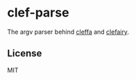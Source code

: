 # clef-parse

The argv parser behind [cleffa](https://npm.im/cleffa) and [clefairy](https://npm.im/clefairy).

## License

MIT
